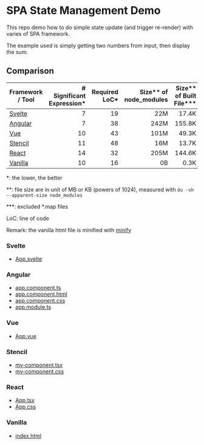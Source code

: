 # SPA State Management Demo

This repo demo how to do simple state update (and trigger re-render) with varies of SPA framework.

The example used is simply getting two numbers from input, then display the sum.

## Comparison

| Framework / Tool | # Significant Expression* | Required LoC* | Size** of node_modules | Size** of Built File*** |
|---|--:|--:|--:|--:|
| [Svelte](#svelte)   | 7  | 19 |  22M |  17.4K |
| [Angular](#angular) | 7  | 38 | 242M | 155.8K |
| [Vue](#vue)         | 10 | 43 | 101M |  49.3K |
| [Stencil](#stencil) | 11 | 48 |  16M |  13.7K |
| [React](#react)     | 14 | 32 | 205M | 144.6K |
| [Vanilla](#vanilla) | 10 | 16 |   0B |   0.3K |

*: the lower, the better

**: file size are in unit of MB or KB (powers of 1024), measured with `du -sh --apparent-size node_modules`

***: excluded *.map files

LoC: line of code

Remark: the vanilla html file is minified with [minify](https://www.npmjs.com/package/minify)

### Svelte
- [App.svelte](./svelte-calc/src/App.svelte)

### Angular
- [app.component.ts](ng-calc/src/app/app.component.ts)
- [app.component.html](ng-calc/src/app/app.component.html)
- [app.component.css](ng-calc/src/app/app.component.css)
- [app.module.ts](ng-calc/src/app/app.module.ts)

### Vue
- [App.vue](./vue-calc/src/App.vue)

### Stencil
- [my-component.tsx](./stencil-calc/src/components/my-component/my-component.tsx)
- [my-component.css](./stencil-calc/src/components/my-component/my-component.css)

### React
- [App.tsx](./react-calc/src/App.tsx)
- [App.css](./react-calc/src/App.css)

### Vanilla
- [index.html](./vanilla-calc/index.html)
